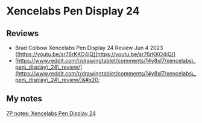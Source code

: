 # Xencelabs Pen Display 24

##

## Reviews

* Brad Colbow Xencelabs Pen Display 24 Review Jun 4 2023 ([https://youtu.be/sr76rKKO4iQ](https://youtu.be/sr76rKKO4iQ))
* [https://www.reddit.com/r/drawingtablet/comments/14y8xl7/xencelabs\_pen\_display\_24\_review/](https://www.reddit.com/r/drawingtablet/comments/14y8xl7/xencelabs\_pen\_display\_24\_review/)&#x20;

## My notes

[7P notes: Xencelabs Pen Display 24](../../7p-notes/7p-notes-xencelabs/7p-notes-xencelabs-pen-display-24.md)  &#x20;

